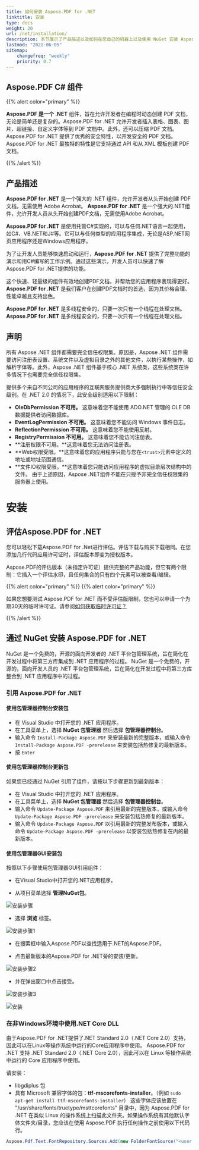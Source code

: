 ```yaml
---
title: 如何安装 Aspose.PDF for .NET
linktitle: 安装
type: docs
weight: 20
url: /net/installation/
description: 本节展示了产品描述以及如何在您自己的机器上以及使用 NuGet 安装 Aspose.PDF for .Net 的指南。
lastmod: "2021-06-05"
sitemap:
    changefreq: "weekly"
    priority: 0.7
---
```


## Aspose.PDF C# 组件

{{% alert color="primary" %}}

**Aspose.PDF 是一个 .NET** 组件，旨在允许开发者在编程时动态创建 PDF 文档，无论是简单还是复杂的。Aspose.PDF for .NET 允许开发者插入表格、图表、图片、超链接、自定义字体等到 PDF 文档中。此外，还可以压缩 PDF 文档。Aspose.PDF for .NET 提供了优秀的安全特性，以开发安全的 PDF 文档。Aspose.PDF for .NET 最独特的特性是它支持通过 API 和从 XML 模板创建 PDF 文档。

{{% /alert %}}

## 产品描述

**Aspose.PDF for .NET** 是一个强大的 .NET 组件，允许开发者从头开始创建 PDF 文档，无需使用 Adobe Acrobat。
**Aspose.PDF for .NET** 是一个强大的.NET组件，允许开发人员从头开始创建PDF文档，无需使用Adobe Acrobat。

**Aspose.PDF for .NET** 是使用托管C#实现的，可以与任何.NET语言一起使用，如C#、VB.NET和J#等。它可以与任何类型的应用程序集成，无论是ASP.NET网页应用程序还是Windows应用程序。

为了让开发人员能够快速启动和运行，**Aspose.PDF for .NET** 提供了完整功能的演示和用C#编写的工作示例。通过这些演示，开发人员可以快速了解Aspose.PDF for .NET提供的功能。

这个快速、轻量级的组件有效地创建PDF文档，并帮助您的应用程序表现得更好。**Aspose.PDF for .NET** 是我们客户在创建PDF文档时的首选，因为其价格合理、性能卓越且支持出色。

**Aspose.PDF for .NET** 是多线程安全的，只要一次只有一个线程在处理文档。
**Aspose.PDF for .NET** 是多线程安全的，只要一次只有一个线程在处理文档。

## 声明

所有 Aspose .NET 组件都需要完全信任权限集。原因是，Aspose .NET 组件需要访问注册表设置、系统文件以及虚拟目录之外的其他文件，以执行某些操作，如解析字体等。此外，Aspose .NET 组件基于核心 .NET 系统类，这些系统类在许多情况下也需要完全信任权限集。

提供多个来自不同公司的应用程序的互联网服务提供商大多强制执行中等信任安全级别。在 .NET 2.0 的情况下，此安全级别适用以下限制：

- **OleDbPermission 不可用。** 这意味着您不能使用 ADO.NET 管理的 OLE DB 数据提供者访问数据库。
- **EventLogPermission 不可用。** 这意味着您不能访问 Windows 事件日志。
- **ReflectionPermission 不可用。** 这意味着您不能使用反射。
- **RegistryPermission 不可用。** 这意味着您不能访问注册表。
- **注册权限不可用。**这意味着您无法访问注册表。
- **Web权限受限。**这意味着您的应用程序只能与您在`<trust>`元素中定义的地址或地址范围通信。
- **文件IO权限受限。**这意味着您只能访问应用程序的虚拟目录层次结构中的文件。
由于上述原因，Aspose .NET组件不能在只授予非完全信任权限集的服务器上使用。

# 安装

## 评估Aspose.PDF for .NET

您可以轻松下载Aspose.PDF for .Net进行评估。评估下载与购买下载相同。在您添加几行代码应用许可证时，评估版本即变为授权版本。

Aspose.PDF的评估版本（未指定许可证）提供完整的产品功能，但它有两个限制：它插入一个评估水印，且任何集合的只有四个元素可以被查看/编辑。

{{% alert color="primary" %}}
{{% alert color="primary" %}}

如果您想要测试 Aspose.PDF for .NET 而不受评估版限制，您也可以申请一个为期30天的临时许可证。请参阅[如何获取临时许可证？](https://purchase.aspose.com/temporary-license)

{{% /alert %}}

## 通过 NuGet 安装 Aspose.PDF for .NET

NuGet 是一个免费的，开源的面向开发者的 .NET 平台包管理系统，旨在简化在开发过程中将第三方库集成到 .NET 应用程序的过程。
NuGet 是一个免费的，开源的，面向开发人员的 .NET 平台包管理系统，旨在简化在开发过程中将第三方库整合到 .NET 应用程序中的过程。

### 引用 Aspose.PDF for .NET

#### 使用包管理器控制台安装包

- 在 Visual Studio 中打开您的 .NET 应用程序。
- 在工具菜单上，选择 **NuGet 包管理器** 然后选择 **包管理器控制台**。
- 输入命令 `Install-Package Aspose.PDF` 来安装最新的完整版本，或输入命令 `Install-Package Aspose.PDF -prerelease` 来安装包括热修复的最新版本。
- 按 `Enter`

#### 使用包管理器控制台更新包

如果您已经通过 NuGet 引用了组件，请按以下步骤更新到最新版本：

- 在 Visual Studio 中打开您的 .NET 应用程序。
- 在工具菜单上，选择 **NuGet 包管理器** 然后选择 **包管理器控制台**。
- 输入命令 `Update-Package Aspose.PDF` 来引用最新的完整版本，或输入命令 `Update-Package Aspose.PDF -prerelease` 来安装包括热修复的最新版本。
- 输入命令 `Update-Package Aspose.PDF` 以引用最新的完整发布版本，或输入命令 `Update-Package Aspose.PDF -prerelease` 以安装包括热修复在内的最新版本。

#### 使用包管理器GUI安装包

按照以下步骤使用包管理器GUI引用组件：

- 在Visual Studio中打开您的.NET应用程序。

- 从项目菜单选择 **管理NuGet包**。

![安装步骤](../images/install_step.png)

- 选择 **浏览** 标签。

![安装步骤1](../images/install_step1.png)

- 在搜索框中输入Aspose.PDF以查找适用于.NET的Aspose.PDF。

- 点击最新版本的Aspose.PDF for .NET旁的安装/更新。

![安装步骤2](../images/install_step2.png)

- 并在弹出窗口中点击接受。

![安装步骤3](../images/install_step3.png)

![安装](../images/install.gif)

### 在非Windows环境中使用.NET Core DLL

由于Aspose.PDF for .NET提供了.NET Standard 2.0（.NET Core 2.0）支持，因此可以在Linux等操作系统中运行的Core应用程序中使用。
Aspose.PDF for .NET 支持 .NET Standard 2.0（.NET Core 2.0），因此可以在 Linux 等操作系统中运行的 Core 应用程序中使用。

请安装：

- libgdiplus 包
- 具有 Microsoft 兼容字体的包：**ttf-mscorefonts-installer**。（例如 `sudo apt-get install ttf-mscorefonts-installer`）
这些字体应该放置在 "/usr/share/fonts/truetype/msttcorefonts" 目录中，因为 Aspose.PDF for .NET 在类似 Linux 的操作系统上扫描此文件夹。如果操作系统有其他默认字体文件夹/目录，您应该在使用 Aspose.PDF 执行任何操作之前使用以下代码行。

```csharp
Aspose.Pdf.Text.FontRepository.Sources.Add(new FolderFontSource("<user's path to ms fonts>"));
```
